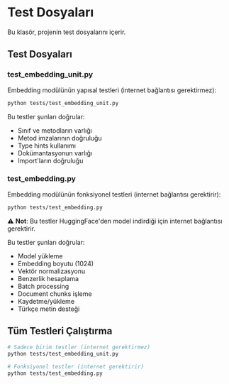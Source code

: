 # Test Dosyaları

Bu klasör, projenin test dosyalarını içerir.

## Test Dosyaları

### test_embedding_unit.py
Embedding modülünün yapısal testleri (internet bağlantısı gerektirmez):
```bash
python tests/test_embedding_unit.py
```

Bu testler şunları doğrular:
- Sınıf ve metodların varlığı
- Metod imzalarının doğruluğu
- Type hints kullanımı
- Dokümantasyonun varlığı
- Import'ların doğruluğu

### test_embedding.py
Embedding modülünün fonksiyonel testleri (internet bağlantısı gerektirir):
```bash
python tests/test_embedding.py
```

⚠️ **Not**: Bu testler HuggingFace'den model indirdiği için internet bağlantısı gerektirir.

Bu testler şunları doğrular:
- Model yükleme
- Embedding boyutu (1024)
- Vektör normalizasyonu
- Benzerlik hesaplama
- Batch processing
- Document chunks işleme
- Kaydetme/yükleme
- Türkçe metin desteği

## Tüm Testleri Çalıştırma

```bash
# Sadece birim testler (internet gerektirmez)
python tests/test_embedding_unit.py

# Fonksiyonel testler (internet gerektirir)
python tests/test_embedding.py
```
